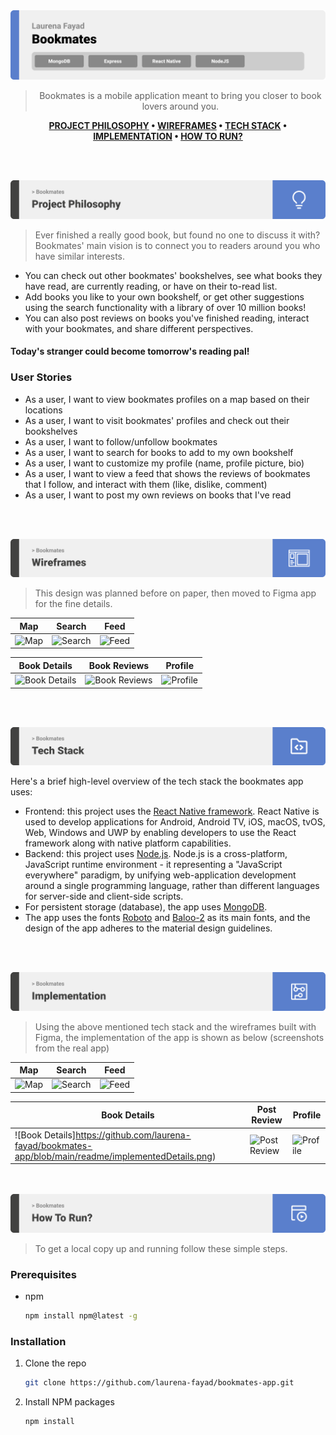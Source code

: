 <img src="./readme/title1.svg"/>

<div align="center">

> Bookmates is a mobile application meant to bring you closer to book lovers around you.

**[PROJECT PHILOSOPHY]() • [WIREFRAMES]() • [TECH STACK]() • [IMPLEMENTATION]() • [HOW TO RUN?]()**

</div>

<br><br>


<img src="./readme/title2.svg"/>

> Ever finished a really good book, but found no one to discuss it with?
> Bookmates' main vision is to connect you to readers around you who have similar interests. 
- You can check out other bookmates' bookshelves, see what books they have read, are currently reading, or have on their to-read list. 
- Add books you like to your own bookshelf, or get other suggestions using the search functionality with a library of over 10 million books!
- You can also post reviews on books you've finished reading, interact with your bookmates, and share different perspectives.
#### Today's stranger could become tomorrow's reading pal!

### User Stories
- As a user, I want to view bookmates profiles on a map based on their locations
- As a user, I want to visit bookmates' profiles and check out their bookshelves
- As a user, I want to follow/unfollow bookmates
- As a user, I want to search for books to add to my own bookshelf
- As a user, I want to customize my profile (name, profile picture, bio)
- As a user, I want to view a feed that shows the reviews of bookmates that I follow, and interact with them (like, dislike, comment)
- As a user, I want to post my own reviews on books that I've read

<br><br>

<img src="./readme/title3.svg"/>

> This design was planned before on paper, then moved to Figma app for the fine details.

|Map|Search|Feed|
|-----------|-----------|-----------|
| ![Map](https://github.com/laurena-fayad/bookmates-app/blob/main/readme/Map.jpg) | ![Search](https://github.com/laurena-fayad/bookmates-app/blob/main/readme/Search.jpg) | ![Feed](https://github.com/laurena-fayad/bookmates-app/blob/main/readme/Feed.jpg)

|Book Details|Book Reviews|Profile|
|-----------|-----------|-----------|
| ![Book Details](https://github.com/laurena-fayad/bookmates-app/blob/main/readme/BookOptions.jpg) | ![Book Reviews](https://github.com/laurena-fayad/bookmates-app/blob/main/readme/BookReviews.jpg) | ![Profile](https://github.com/laurena-fayad/bookmates-app/blob/main/readme/ProfileBookshelf.jpg) |

<br><br>

<img src="./readme/title4.svg"/>

Here's a brief high-level overview of the tech stack the bookmates app uses:

- Frontend: this project uses the [React Native framework](https://reactnative.dev/). React Native is used to develop applications for Android, Android TV, iOS, macOS, tvOS, Web, Windows and UWP by enabling developers to use the React framework along with native platform capabilities.
- Backend: this project uses [Node.js](https://reactnative.dev/). Node.js is a cross-platform, JavaScript runtime environment - it representing a "JavaScript everywhere" paradigm, by unifying web-application development around a single programming language, rather than different languages for server-side and client-side scripts.
- For persistent storage (database), the app uses [MongoDB](https://www.mongodb.com/).
- The app uses the fonts [Roboto](https://fonts.google.com/specimen/Roboto) and [Baloo-2](https://fonts.google.com/specimen/Baloo+2) as its main fonts, and the design of the app adheres to the material design guidelines.

<br><br>

<img src="./readme/title5.svg"/>

> Using the above mentioned tech stack and the wireframes built with Figma, the implementation of the app is shown as below (screenshots from the real app)

| Map|Search|Feed|
|-----------|-----------|-----------|
| ![Map](https://github.com/laurena-fayad/bookmates-app/blob/main/readme/ImplementedMap.png) | ![Search](https://github.com/laurena-fayad/bookmates-app/blob/main/readme/ImplementedSearch.png) | ![Feed](https://github.com/laurena-fayad/bookmates-app/blob/main/readme/ImplementedFeed.png)

| Book Details | Post Review | Profile|
|-----------|-----------|-----------|
| ![Book Details]https://github.com/laurena-fayad/bookmates-app/blob/main/readme/implementedDetails.png)| ![Post Review](https://github.com/laurena-fayad/bookmates-app/blob/main/readme/implementedPost.png) | ![Profile](https://github.com/laurena-fayad/bookmates-app/blob/main/readme/implementedProfile.PNG)

<br><br>
<img src="./readme/title6.svg"/>


> To get a local copy up and running follow these simple steps.

### Prerequisites

* npm
  ```sh
  npm install npm@latest -g
  ```

### Installation

1. Clone the repo
   ```sh
   git clone https://github.com/laurena-fayad/bookmates-app.git
   ```
2. Install NPM packages
   ```sh
   npm install
   ```


